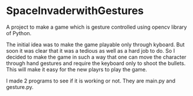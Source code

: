 # SpaceInvaderwithGestures
A project to make a game which is gesture controlled using opencv library of Python.

The initial idea was to make the game playable only through kyboard. But soon it was clear that it was a tedious as well as a hard job to do. So I decided to make the game in such a way that one can move the character through hand gestures and require the keyboard only to shoot the bullets. This will make it easy for the new playrs to play the game.

I made 2 programs to see if it is working or not. They are main.py and gesture.py.
